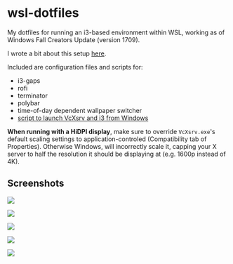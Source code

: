 # wsl-dotfiles
My dotfiles for running an i3-based environment within WSL, working as of Windows Fall Creators Update (version 1709).

I wrote a bit about this setup [here](https://tbrindus.ca/ricing-wsl/).

Included are configuration files and scripts for:

* i3-gaps
* rofi
* terminator
* polybar
* time-of-day dependent wallpaper switcher
* [script to launch VcXsrv and i3 from Windows](https://github.com/Xyene/wsl-dotfiles/blob/master/wsl.vbs)

**When running with a HiDPI display**, make sure to override `VcXsrv.exe`'s default scaling settings to application-controled
(Compatibility tab of Properties). Otherwise Windows, will incorrectly scale it, capping your X server to half the resolution 
it should be displaying at (e.g. 1600p instead of 4K).

## Screenshots

![](https://i.imgur.com/ImRRhRZ.jpg)

![](https://i.imgur.com/dn2HI6v.png)

![](https://i.imgur.com/7CB2y1D.jpg)

![](https://i.imgur.com/vVw549M.jpg)

![](https://i.imgur.com/MyKg0fO.jpg)
